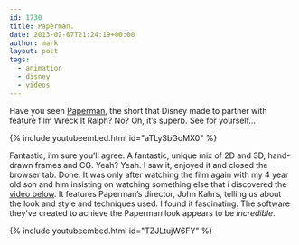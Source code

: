 ```yaml
---
id: 1730
title: Paperman.
date: 2013-02-07T21:24:19+00:00
author: mark
layout: post
tags:
  - animation
  - disney
  - videos
---
```

Have you seen [Paperman](http://www.youtube.com/watch?v=aTLySbGoMX0), the short that Disney made to partner with feature film Wreck It Ralph? No? Oh, it&#8217;s superb. See for yourself&#8230;

{% include youtubeembed.html id="aTLySbGoMX0" %}

Fantastic, i&#8217;m sure you&#8217;ll agree. A fantastic, unique mix of 2D and 3D, hand-drawn frames and CG. Yeah? Yeah. I saw it, enjoyed it and closed the browser tab. Done. It was only after watching the film again with my 4 year old son and him insisting on watching something else that i discovered the [video below](http://www.youtube.com/watch?v=TZJLtujW6FY). It features Paperman&#8217;s director, John Kahrs, telling us about the look and style and techniques used. I found it fascinating. The software they&#8217;ve created to achieve the Paperman look appears to be _incredible_.

{% include youtubeembed.html id="TZJLtujW6FY" %}
